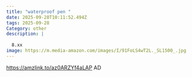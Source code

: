 ```yaml
---
title: "waterproof pen "
date: 2025-09-28T10:11:52.494Z
tags: 2025-09-28
Category: other
description: |
  
  8.xx
image: https://m.media-amazon.com/images/I/91FoLS4wT2L._SL1500_.jpg
---
```

https://amzlink.to/az0ARZYf4aLAP
AD